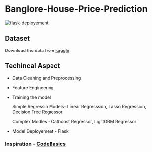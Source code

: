 # Banglore-House-Price-Prediction

![flask-deployement](https://user-images.githubusercontent.com/42634704/143671950-4959a744-9afc-4f77-8f1b-4dd4d8f27781.png)

## Dataset
Download the data from [kaggle](https://www.kaggle.com/mfaisalqureshi/banglore-house-price-prediction/data)

## Techincal Aspect
* Data Cleaning and Preprocessing
* Feature Engineering 
* Training the model

  Simple Regressin Models- Linear Regresssion, Lasso Regression, Decision Tree Regressor
  
  Complex Modles - Catboost Regressor, LightGBM Regressor
 * Model Deployement - Flask


### Inspiration - [CodeBasics](https://youtu.be/rdfbcdP75KI)
